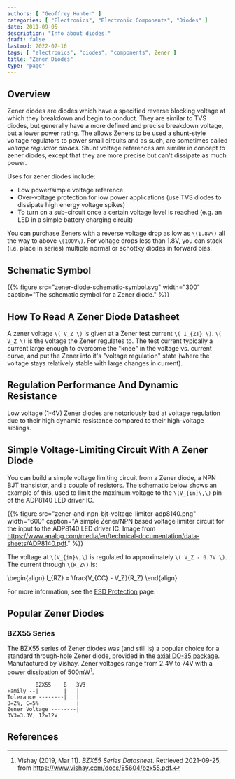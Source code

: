 ```yaml
---
authors: [ "Geoffrey Hunter" ]
categories: [ "Electronics", "Electronic Components", "Diodes" ]
date: 2011-09-05
description: "Info about diodes."
draft: false
lastmod: 2022-07-16
tags: [ "electronics", "diodes", "components", Zener ]
title: "Zener Diodes"
type: "page"
---
```


## Overview

Zener diodes are diodes which have a specified reverse blocking voltage at which they breakdown and begin to conduct. They are similar to TVS diodes, but generally have a more defined and precise breakdown voltage, but a lower power rating. The allows Zeners to be used a shunt-style voltage regulators to power small circuits and as such, are sometimes called _voltage regulator diodes_. Shunt voltage references are similar in concept to zener diodes, except that they are more precise but can't dissipate as much power.

Uses for zener diodes include:

* Low power/simple voltage reference
* Over-voltage protection for low power applications (use TVS diodes to dissipate high energy voltage spikes)
* To turn on a sub-circuit once a certain voltage level is reached (e.g. an LED in a simple battery charging circuit)

You can purchase Zeners with a reverse voltage drop as low as `\(1.8V\)` all the way to above `\(100V\)`. For voltage drops less than 1.8V, you can stack (i.e. place in series) multiple normal or schottky diodes in forward bias.

## Schematic Symbol

{{% figure src="zener-diode-schematic-symbol.svg" width="300" caption="The schematic symbol for a Zener diode." %}}

## How To Read A Zener Diode Datasheet

A zener voltage `\( V_Z \)` is given at a Zener test current `\( I_{ZT} \)`. `\( V_Z \)` is the voltage the Zener regulates to. The test current typically a current large enough to overcome the "knee" in the voltage vs. current curve, and put the Zener into it's "voltage regulation" state (where the voltage stays relatively stable with large changes in current).

## Regulation Performance And Dynamic Resistance

Low voltage (1-4V) Zener diodes are notoriously bad at voltage regulation due to their high dynamic resistance compared to their high-voltage siblings.

## Simple Voltage-Limiting Circuit With A Zener Diode

You can build a simple voltage limiting circuit from a Zener diode, a NPN BJT transistor, and a couple of resistors. The schematic below shows an example of this, used to limit the maximum voltage to the `\(V_{in}\,\)` pin of the ADP8140 LED driver IC.

{{% figure src="zener-and-npn-bjt-voltage-limiter-adp8140.png" width="600" caption="A simple Zener/NPN based voltage limiter circuit for the input to the ADP8140 LED driver IC. Image from https://www.analog.com/media/en/technical-documentation/data-sheets/ADP8140.pdf." %}}

The voltage at `\(V_{in}\,\)` is regulated to approximately `\( V_Z - 0.7V \)`. The current through `\(R_Z\)` is:

<p>\begin{align}
I_{RZ} = \frac{V_{CC} - V_Z}{R_Z}
\end{align}</p>

For more information, see the [ESD Protection](/electronics/circuit-design/esd-protection) page.

## Popular Zener Diodes

### BZX55 Series

The BZX55 series of Zener diodes was (and still is) a popular choice for a standard through-hole Zener diode, provided in the [axial DO-35 package](/pcb-design/component-packages/do-35-do-214ah-component-package/). Manufactured by Vishay. Zener voltages range from 2.4V to 74V with a power dissipation of 500mW[^bib-bzx55-datasheet].

```
         BZX55    B   3V3
Family --|        |   |
Tolerance --------|   |
B=2%, C=5%            |
Zener Voltage --------|
3V3=3.3V, 12=12V
```

## References

[^bib-bzx55-datasheet]:  Vishay (2019, Mar 11). _BZX55 Series Datasheet_. Retrieved 2021-09-25, from https://www.vishay.com/docs/85604/bzx55.pdf.
